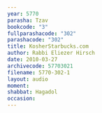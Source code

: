 ```yaml
---
year: 5770
parasha: Tzav
bookcode: "3"
fullparashacode: "302"
parashacode: "302"
title: KosherStarbucks.com
author: Rabbi Eliezer Hirsch
date: 2010-03-27
archivecode: 57703021
filename: 5770-302-1
layout: audio
moment: 
shabbat: Hagadol
occasion: 
---
```

